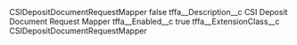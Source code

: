 <?xml version="1.0" encoding="UTF-8"?>
<CustomMetadata xmlns="http://soap.sforce.com/2006/04/metadata" xmlns:xsi="http://www.w3.org/2001/XMLSchema-instance" xmlns:xsd="http://www.w3.org/2001/XMLSchema">
    <label>CSIDepositDocumentRequestMapper</label>
    <protected>false</protected>
    <values>
        <field>tffa__Description__c</field>
        <value xsi:type="xsd:string">CSI Deposit Document Request Mapper</value>
    </values>
    <values>
        <field>tffa__Enabled__c</field>
        <value xsi:type="xsd:boolean">true</value>
    </values>
    <values>
        <field>tffa__ExtensionClass__c</field>
        <value xsi:type="xsd:string">CSIDepositDocumentRequestMapper</value>
    </values>
</CustomMetadata>
